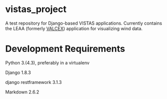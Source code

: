 # vistas_project
A test repository for Django-based VISTAS applications. Currently contains the LEAA (formerly [VALCEX](https://github.com/TaylorMutch/valcex)) application for visualizing wind data.

# Development Requirements

Python 3.(4.3), preferably in a virtualenv

Django 1.8.3

django restframework 3.1.3

Markdown 2.6.2
